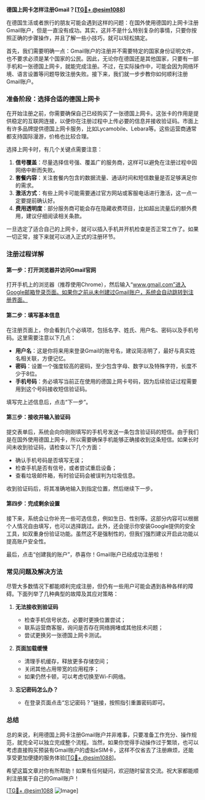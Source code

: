 **德国上网卡怎样注册Gmail？[[TG💪+ @esim1088](https://t.me/s/esim1088)]**

在德国生活或者旅行的朋友可能会遇到这样的问题：在国外使用德国的上网卡注册Gmail账户，但是一直没有成功。其实，这并不是什么特别复杂的事情，只要你按照正确的步骤操作，并且了解一些小技巧，就可以轻松搞定。

首先，我们需要明确一点：Gmail账户的注册并不需要特定的国家身份证明文件，也不要求必须是某个国家的公民。因此，无论你在德国还是其他国家，只要有一部手机和一张德国上网卡，就能完成注册。不过，在实际操作中，可能会因为网络环境、语言设置等问题导致注册失败。接下来，我们就一步步教你如何顺利注册Gmail账户。

### **准备阶段：选择合适的德国上网卡**

在开始注册之前，你需要确保自己已经购买了一张德国上网卡。这张卡的作用是提供稳定的互联网连接，以便你在注册过程中上传必要的信息并接收验证码。市面上有许多品牌提供德国上网卡服务，比如Lycamobile、Lebara等。这些运营商通常都支持国际漫游，价格也比较合理。

选择上网卡时，有几个关键点需要注意：

1. **信号覆盖**：尽量选择信号强、覆盖广的服务商，这样可以避免在注册过程中因网络中断而失败。
2. **套餐内容**：关注套餐内包含的数据流量、通话时间和短信数量是否足够满足你的需求。
3. **激活方式**：有些上网卡可能需要通过官方网站或客服电话进行激活，这一点一定要提前确认好。
4. **费用透明度**：部分服务商可能会存在隐藏收费项目，比如超出流量后的额外费用，建议仔细阅读相关条款。

一旦选定了适合自己的上网卡，就可以插入手机并开机检查是否正常工作了。如果一切正常，接下来就可以进入正式的注册环节。

### **注册过程详解**

#### **第一步：打开浏览器并访问Gmail官网**
打开手机上的浏览器（推荐使用Chrome），然后输入“www.gmail.com”进入Google邮箱登录页面。如果你之前从未创建过Gmail账户，系统会自动跳转到注册界面。

#### **第二步：填写基本信息**
在注册页面上，你会看到几个必填项，包括名字、姓氏、用户名、密码以及手机号码。这里需要注意以下几点：
- **用户名**：这是你将来用来登录Gmail的账号名，建议简洁明了，最好与真实姓名相关联，方便记忆。
- **密码**：设置一个强度较高的密码，至少包含字母、数字以及特殊字符，长度不少于8位。
- **手机号码**：务必填写当前正在使用的德国上网卡号码，因为后续验证过程需要用到这个号码接收短信验证码。

填写完上述信息后，点击“下一步”。

#### **第三步：接收并输入验证码**
提交表单后，系统会向你刚刚填写的手机号发送一条包含验证码的短信。由于我们是在国外使用德国上网卡，所以需要确保手机能够正确接收到这条短信。如果长时间未收到验证码，请检查以下几个方面：
- 确认手机号码是否填写无误；
- 检查手机是否有信号，或者尝试重启设备；
- 查看垃圾邮件箱，有时验证码会被误判为垃圾信息。

收到验证码后，将其准确地输入到指定位置，然后继续下一步。

#### **第四步：完成剩余设置**
接下来，系统会让你补充一些可选信息，例如生日、性别等。这部分内容可以根据个人情况自由填写，也可以选择跳过。此外，还会提示你安装Google提供的安全工具，如双重身份验证功能。虽然这不是强制性的，但我们强烈建议开启此功能以提高账户安全性。

最后，点击“创建我的账户”，恭喜你！Gmail账户已经成功注册啦！

### **常见问题及解决方法**

尽管大多数情况下都能顺利完成注册，但仍有一些用户可能会遇到各种各样的障碍。下面列举了几种典型的故障及其应对策略：

1. **无法接收到验证码**
   - 检查手机信号状态，必要时更换位置尝试；
   - 联系运营商客服，询问是否存在网络拥堵或其他技术问题；
   - 尝试更换另一张德国上网卡测试。

2. **页面加载缓慢**
   - 清理手机缓存，释放更多存储空间；
   - 关闭其他占用带宽的应用程序；
   - 如果仍然卡顿，可以考虑切换至Wi-Fi网络。

3. **忘记密码怎么办？**
   - 在登录页面点击“忘记密码？”链接，按照指引重置密码即可。

### **总结**

总的来说，利用德国上网卡注册Gmail账户并非难事，只要准备工作充分、操作规范，就完全可以独立完成整个流程。当然，如果你觉得手动操作过于繁琐，也可以考虑直接购买预装有Gmail账户的虚拟eSIM卡，这样不仅省去了注册麻烦，还能享受更加便捷的服务体验[[TG💪+ @esim1088](https://t.me/s/esim1088)]。

希望这篇文章对你有所帮助！如果有任何疑问，欢迎随时留言交流。祝大家都能顺利注册属于自己的Gmail账户！

[[TG💪+ @esim1088](https://t.me/s/esim1088) ![Image](https://i.postimg.cc/4NQfJmqS/Snipaste-2025-05-13-00-14-12.png)]